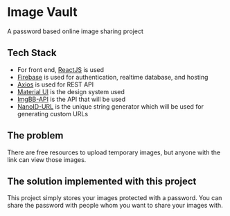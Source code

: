 # Image Vault
A password based online image sharing project

## Tech Stack
- For front end, [ReactJS](https://reactjs.org) is used
- [Firebase](https://firebase.google.com) is used for authentication, realtime database, and hosting
- [Axios](https://axios-http.com) is used for REST API
- [Material UI](https://mui.com) is the design system used
- [ImgBB-API](https://api.imgbb.com/) is the API that will be used
- [NanoID-URL](https://github.com/ai/nanoid/) is the unique string generator which will be used for generating custom URLs

## The problem
There are free resources to upload temporary images, but anyone with the link can view those images.

## The solution implemented with this project
This project simply stores your images protected with a password.
You can share the password with people whom you want to share your images with.